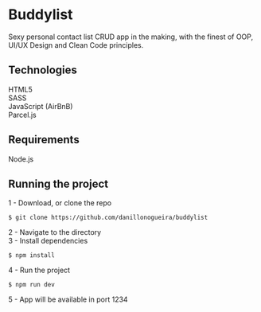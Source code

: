# Buddylist
Sexy personal contact list CRUD app in the making, with the finest of OOP, UI/UX Design and Clean Code principles.
## Technologies
HTML5 <br />
SASS <br />
JavaScript (AirBnB)<br />
Parcel.js
## Requirements
Node.js
## Running the project
1 - Download, or clone the repo
~~~~
$ git clone https://github.com/danillonogueira/buddylist
~~~~
2 - Navigate to the directory <br />
3 - Install dependencies
~~~~
$ npm install
~~~~
4 - Run the project
~~~~
$ npm run dev
~~~~
5 - App will be available in port 1234
